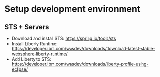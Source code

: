 # Setup development environment
## STS + Servers
* Download and install STS: https://spring.io/tools/sts
* Install Liberty Runtime: https://developer.ibm.com/wasdev/downloads/download-latest-stable-websphere-liberty-runtime/
* Add Liberty to STS: https://developer.ibm.com/wasdev/downloads/liberty-profile-using-eclipse/


